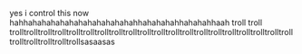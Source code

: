 yes i control this now
hahhahahahahahahahahahahahahhahahahahhahahahhaah
troll troll trolltrolltrolltrolltrolltrolltrolltrolltrolltrolltrolltrolltrolltrolltrolltrolltrolltrolltrolltrolltrolltrolltrolltrolltrollsasaasas